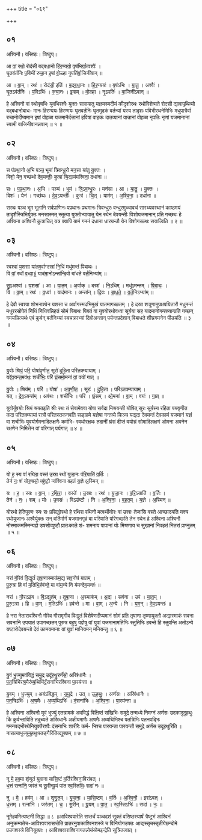 +++
title = "०६९"

+++


## ०१
अश्विनौ। वसिष्ठः। त्रिष्टुप्।

आ वां॒ रथो॒ रोद॑सी बद्बधा॒नो हि॑र॒ण्ययो॒ वृष॑भिर्या॒त्वश्वैः॑ ।  
घृ॒तव॑र्तनिः प॒विभी॑ रुचा॒न इ॒षां वो॒ळ्हा नृ॒पति॑र्वा॒जिनी॑वान् ॥

आ । वा॒म् । रथः॑ । रोद॑सी॒ इति॑ । ब॒द्ब॒धा॒नः । हि॒र॒ण्ययः॑ । वृष॑ऽभिः । या॒तु॒ । अश्वैः॑ ।  
घृ॒तऽव॑र्तनिः । प॒विऽभिः॑ । रु॒चा॒नः । इ॒षाम् । वो॒ळ्हा । नृ॒ऽपतिः॑ । वा॒जिनी॑ऽवान् ॥

हे अश्विनौ वां रथोवृषभिः युवभिरश्वैः युक्तः सन्नायातु यज्ञमस्मदीयं कीदृशोरथः रथोविशेष्यते रोदसी द्यावापृथिव्यौ बद्बधानोबाध- मानः हिरण्ययः हिरण्मयः घृतवर्तनिः घृतमुदकं वर्तन्यां यस्य तादृशः पविभीरथनेमिभिः मधुपात्रैर्वा रुचानोदीप्यमान इषां वोह्ळा यजमानैर्दत्तानां हविषां वाहकः दातव्यानां वान्नानां वोह्ळा नृपतिः नृणां यजमानानां स्वामी वाजिनीवानन्नवान् ॥ १ ॥

## ०२
अश्विनौ। वसिष्ठः। त्रिष्टुप्।

स प॑प्रथा॒नो अ॒भि पञ्च॒ भूमा॑ त्रिवन्धु॒रो मन॒सा या॑तु यु॒क्तः ।  
विशो॒ येन॒ गच्छ॑थो देव॒यन्तीः॒ कुत्रा॑ चि॒द्याम॑मश्विना॒ दधा॑ना ॥

सः । प॒प्र॒था॒नः । अ॒भि । पञ्च॑ । भूम॑ । त्रि॒ऽव॒न्धु॒रः । मन॑सा । आ । या॒तु॒ । यु॒क्तः ।  
विशः॑ । येन॑ । गच्छ॑थः । दे॒व॒ऽयन्तीः॑ । कुत्र॑ । चि॒त् । याम॑म् । अ॒श्वि॒ना॒ । दधा॑ना ॥

सरथः पञ्च भूम भूतानि सर्वप्राणिनः पप्रथानः प्रथमानः त्रिवन्धुरः वन्धुरमुच्चावचं सारथ्यवस्थानं काष्ठमयं तादृशैस्त्रिभिर्युक्तः मनसास्मत् स्तुत्या युक्तोभ्यायातु येन रथेन देवयन्तीः विशोयजमानान् प्रति गच्छथः हे अश्विना अश्विनौ कुत्राचित् यत्र क्वापि यामं गमनं दधाना धारयन्तौ येन विशोगच्छथः सयात्विति ॥ २ ॥

## ०३
अश्विनौ। वसिष्ठः। त्रिष्टुप्।

स्वश्वा॑ य॒शसा या॑तम॒र्वाग्दस्रा॑ नि॒धिं मधु॑मन्तं पिबाथः ।  
वि वां॒ रथो॑ व॒ध्वा॒३॒॑ याद॑मा॒नोऽन्ता॑न्दि॒वो बा॑धते वर्त॒निभ्या॑म् ॥

सु॒ऽअश्वा॑ । य॒शसा॑ । आ । या॒त॒म् । अ॒र्वाक् । दस्रा॑ । नि॒ऽधिम् । मधु॑ऽमन्तम् । पि॒बा॒थः॒ ।  
वि । वा॒म् । रथः॑ । व॒ध्वा॑ । याद॑मानः । अन्ता॑न् । दि॒वः । बा॒ध॒ते॒ । व॒र्त॒निऽभ्या॑म् ॥

हे देवौ स्वश्वा शोभनाश्वेन यशसा च अर्वागस्मदभिमुखं यातमागच्छतम् । हे दस्रा शत्रूणामुपक्षपयितारौ मधुमन्तं मधुररसोपेतं निधिं निधिवन्निहतं सोमं पिबाथः पिबतं वां युवयोरथोवध्वा सूर्यया सह यादमानोगन्तव्यान्प्रति गच्छन् गमयन्नित्यर्थः एवं कुर्वन् वर्तनिभ्यां स्वचक्राभ्यां दिवोअन्तान् पर्यन्तप्रदेशान् विबाधते शीघ्रगमनेन पीडयति ॥ ३ ॥

## ०४
अश्विनौ। वसिष्ठः। त्रिष्टुप्।

यु॒वोः श्रियं॒ परि॒ योषा॑वृणीत॒ सूरो॑ दुहि॒ता परि॑तक्म्यायाम् ।  
यद्दे॑व॒यन्त॒मव॑थः॒ शची॑भिः॒ परि॑ घ्रं॒समो॒मना॑ वां॒ वयो॑ गात् ॥

यु॒वोः । श्रिय॑म् । परि॑ । योषा॑ । अ॒वृ॒णी॒त॒ । सूरः॑ । दु॒हि॒ता । परि॑ऽतक्म्यायाम् ।  
यत् । दे॒व॒ऽयन्त॑म् । अव॑थः । शची॑भिः । परि॑ । घ्रं॒सम् । ओ॒मना॑ । वा॒म् । वयः॑ । गा॒त् ॥

युवोर्युवयोः श्रियं श्रयतइति श्रीः रथः तं सेवामेववा योषा सर्वदा मिश्रयन्ती योषित् सूरः सूर्यस्य रहिता पयवृणीत कदा परितक्म्यायां रात्रौ परितस्तकनवति सङ्ग्रामे यज्ञेषा गन्तव्ये किञ्च यद्यदा देवयन्तं देवकामं यजमानं यज्ञं वा शचीभिः युवयोर्गमनादिलक्षणैः कर्मभि- रवथोरक्षथः तदानीं घ्रंसं दीप्तं वयोन्नं सोमादिलक्षणं ओमना अवनेन रक्षणेन निमित्तेन वां परिगात् पर्यगात् ॥ ४ ॥

## ०५
अश्विनौ। वसिष्ठः। त्रिष्टुप्।

यो ह॒ स्य वां॑ रथिरा॒ वस्त॑ उ॒स्रा रथो॑ युजा॒नः प॑रि॒याति॑ व॒र्तिः ।  
तेन॑ नः॒ शं योरु॒षसो॒ व्यु॑ष्टौ॒ न्य॑श्विना वहतं य॒ज्ञे अ॒स्मिन् ॥

यः । ह॒ । स्यः । वा॒म् । र॒थि॒रा॒ । वस्ते॑ । उ॒स्राः । रथः॑ । यु॒जा॒नः । प॒रि॒ऽयाति॑ । व॒र्तिः ।  
तेन॑ । नः॒ । शम् । योः । उ॒षसः॑ । विऽउ॑ष्टौ । नि । अ॒श्वि॒ना॒ । व॒ह॒त॒म् । य॒ज्ञे । अ॒स्मिन् ॥

योरथो हेतिपूरणः स्यः सः प्रसिद्धोरथो हे रथिरा रथिनौ मत्वर्थीयोरः वां उस्राः तेजांसि वस्ते आच्छादयति यश्च रथोयुजानः अश्वैर्युक्तः सन् वर्तिर्मार्गं यजमानगृहं वा परियाति परिगच्छति तेन रथेन हे अश्विना अश्विनौ नोस्माकमस्मिन्यज्ञे उषसोव्युष्टौ प्रातःकाले शं- शमनाय पापानां योः मिश्रणाय च सुखानां निवहतं नितरां प्राप्नुतम् ॥ ५ ॥

## ०६
अश्विनौ। वसिष्ठः। त्रिष्टुप्।

नरा॑ गौ॒रेव॑ वि॒द्युतं॑ तृषा॒णास्माक॑म॒द्य सव॒नोप॑ यातम् ।  
पु॒रु॒त्रा हि वां॑ म॒तिभि॒र्हव॑न्ते॒ मा वा॑म॒न्ये नि य॑मन्देव॒यन्तः॑ ॥

नरा॑ । गौ॒राऽइ॑व । वि॒ऽद्युत॑म् । तृ॒षा॒णा । अ॒स्माक॑म् । अ॒द्य । सव॑ना । उप॑ । या॒त॒म् ।  
पु॒रु॒ऽत्रा । हि । वा॒म् । म॒तिऽभिः॑ । हव॑न्ते । मा । वा॒म् । अ॒न्ये । नि । य॒म॒न् । दे॒व॒ऽयन्तः॑ ॥

हे नरा नेतारावश्विनौ गौरेव गौरामृगीव विद्युतं विशेषेणदीप्यमानं सोमं प्रति तृषाणा तृष्णायुक्तौ अद्यास्माकं सवना सवनानि उपयातं उपागच्छतम् पुरुत्र बहुषु यज्ञेषु वां युवां यजमानामतिभिः स्तुतिभिः हवन्ते हि स्तुवन्ति अतोऽन्ये यष्टारोदेवयन्तो देवं कामयमानाः वां युवां मानियमन् मनियन्तु ॥ ६ ॥

## ०७
अश्विनौ। वसिष्ठः। त्रिष्टुप्।

यु॒वं भु॒ज्युमव॑विद्धं समु॒द्र उदू॑हथु॒रर्ण॑सो॒ अस्रि॑धानैः ।  
प॒त॒त्रिभि॑रश्र॒मैर॑व्य॒थिभि॑र्दं॒सना॑भिरश्विना पा॒रय॑न्ता ॥

यु॒वम् । भु॒ज्युम् । अव॑ऽविद्धम् । स॒मु॒द्रे । उत् । ऊ॒ह॒थुः॒ । अर्ण॑सः । अस्रि॑धानैः ।  
प॒त॒त्रिऽभिः॑ । अ॒श्र॒मैः । अ॒व्य॒थिऽभिः॑ । दं॒सना॑भिः । अ॒श्वि॒ना॒ । पा॒रय॑न्ता ॥

हे अश्विना अश्विनौ युवं भुज्युं एतन्नामकं अवविद्धं विक्षिप्तं सखिभिः समुद्रे तन्मध्ये निमग्नं अर्णसः उदकादुदूहथुः किं कुर्वन्ताविति तदुच्यते अस्रिधानैः अक्षीयमाणैः अश्रमैः अव्यथिभिश्च पतत्रिभिः पतनवद्भिः गमनवद्भीरथेनियुक्तैरश्वैः दंसनाभिः शारीरैः कर्म- भिश्च पारयन्ता पारयन्तौ समुद्रे अर्णस उदूहथुरिति । नासत्याभुज्युमूहथुःपतङ्गैरितित्द्युक्तम् ॥ ७ ॥

## ०८
अश्विनौ। वसिष्ठः। त्रिष्टुप्।

नू मे॒ हव॒मा शृ॑णुतं युवाना यासि॒ष्टं व॒र्तिर॑श्विना॒विरा॑वत् ।  
ध॒त्तं रत्ना॑नि॒ जर॑तं च सू॒रीन्यू॒यं पा॑त स्व॒स्तिभिः॒ सदा॑ नः ॥

नु । मे॒ । हव॑म् । आ । शृ॒णु॒त॒म् । यु॒वा॒ना॒ । या॒सि॒ष्टम् । व॒र्तिः । अ॒श्वि॒नौ॒ । इरा॑ऽवत् ।  
ध॒त्तम् । रत्ना॑नि । जर॑तम् । च॒ । सू॒रीन् । यू॒यम् । पा॒त॒ । स्व॒स्तिऽभिः॑ । सदा॑ । नः॒ ॥

नूमेहवमित्यष्टमी सिद्धा ॥ ८ ॥आविश्ववारेति सप्तर्चं पञ्चदशं सूक्तं वसिष्ठस्यार्षं त्रैष्टुभं आश्विनं अनुक्रम्यतेच-आविश्ववारासप्तेति प्रातरनुवाकाश्विनशस्त्रे च विनियोगउक्तः आद्यस्तृचस्तृतीयेछन्दोमे प्रउगशस्त्रे विनियुक्तः । आविश्ववाराश्विनागतन्नोयंसोमइन्द्रेति सूत्रितत्वात् ।
